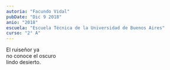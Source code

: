 ```yaml
---
autoria: "Facundo Vidal"
pubDate: "Dic 9 2018"
anio: "2018"
escuela: "Escuela Técnica de la Universidad de Buenos Aires"
curso: "2° A"
---
```

El ruiseñor ya\
no conoce el oscuro\
lindo desierto.